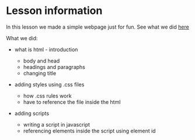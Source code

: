 # Lesson information

In this lesson we made a simple webpage just for fun. See what we did [here](0Stranka/stranka.html)

What we did:
- what is html - introduction
  - body and head
  - headings and paragraphs
  - changing title

- adding styles using .css files
  - how .css rules work
  - have to reference the file inside the html

- adding scripts
  - writing a script in javascript
  - referencing elements inside the script using element id